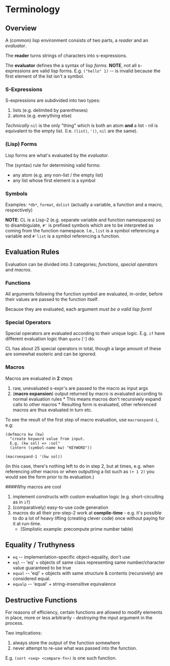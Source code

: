 # Terminology

## Overview
A (common) lisp environment consists of two parts, a *reader* and an *evaluator*.

The **reader** turns strings of characters into s-expressions.

The **evaluator** defines the a syntax of lisp *forms*. **NOTE**, not all s-expressions
are valid lisp forms. E.g. `("hello" 1)` -- is invalid because the first element of the list isn't a symbol.


### S-Expressions

S-expressions are subdivided into two types:

1. lists (e.g. delimited by parentheses)
2. atoms (e.g. everything else)

*Technically* `nil` is the only "thing" which is both an atom **and** a list - nil is equivalent to the empty list. (I.e. `(list)`, `'()`, `nil` are the same).

### (Lisp) Forms
Lisp forms are what's evaluated by the *evaluator*.

The (syntax) rule for determining valid forms:

  * any atom (e.g. any non-list / the empty list)
  * any list whose first element is a symbol

### Symbols

Examples: `*db*`, `format`, `dolist` (actually a variable, a function and a macro, respectively)

**NOTE**: CL is a Lisp-2 (e.g. separate variable and function namespaces) so to disambiguiate, `#'` is prefixed symbols which are to be interpreted as coming from the function namespace.
I.e., `list` is a symbol referencing a variable and `#'list` is a symbol referencing a function.

## Evaluation Rules

Evaluation can be divided into 3 categories; *functions*, *special operators* and *macros*.

### Functions
All arguments following the function symbol are evaluated, in-order, before their values
are passed to the function itself.

Because they are evaluated, each argument *must be a valid lisp form*!

### Special Operators
Special operators are evaluated according to their unique logic. E.g. `if` have different evaluation logic than `quote` (`'`) do.

CL has about 25 special operators in total, though a large amount of these are somewhat esoteric and can be ignored.

### Macros

Macros are evaluated in **2** steps
  
  1. raw, unevaluated s-expr's are passed to the macro as input args
  2. (**macro expansion**) output returned by macro is evaluated according to normal evaluation rules
    * This means macros don't recursively expand calls to other macros
    * Resulting form is evaluated, other referenced macros are thus evaluated in turn etc.

To see the result of the first step of macro evaluation, use `macroexpand-1`, e.g:

```
(defmacro kw (kw)
  "create keyword value from input.
  E.g. (kw sol) => :sol"
  (intern (symbol-name kw) "KEYWORD"))

(macroexpand-1 '(kw sol))
```

(in this case, there's nothing left to do in step 2, but at times, e.g. when referencing other  macros or when outputting a  list such as `(+ 1 2)` you would see the form prior to its evaluation.)

####Why macros are cool
1. implement constructs with custom evaluation logic (e.g. short-circuiting as in `if`)
2. (comparatively) easy-to-use code generation
3. macros do all their pre-step-2 work at **compile-time** - e.g. it's possible to do a lot
   of heavy lifting (creating clever code) once without paying for it at run-time.
     * (Simplistic example: precompute prime number table)


## Equality / Truthyness

  * `eq` -- implementation-specific object-equality, don't use
  * `eql` -- 'eq' + objects of same class representing same
	        number/character value guaranteed to be true
  * `equal` -- 'eql' + objects with same structure & contents (recursively)
	  are considered equal.
  * `equalp` -- 'equal' + string-insensitive equivalence

## Destructive Functions
For reasons of efficiency, certain functions are allowed to modify
elements in place, more or less arbitrarily - *destroying* the input argument
in the process.

Two implications:

  1. always store the *output* of the function somewhere
  2. never attempt to re-use what was passed into the function.

E.g. `(sort <seq> <compare-fn>)` is one such function.